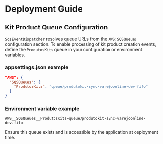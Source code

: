 # Deployment Guide

## Kit Product Queue Configuration

`SqsEventDispatcher` resolves queue URLs from the `AWS:SQSQueues` configuration section. To enable processing of kit product creation events, define the `ProdutosKits` queue in your configuration or environment variables.

### appsettings.json example

```json
"AWS": {
  "SQSQueues": {
    "ProdutosKits": "queue/produtokit-sync-varejoonline-dev.fifo"
  }
}
```

### Environment variable example

```
AWS__SQSQueues__ProdutosKits=queue/produtokit-sync-varejoonline-dev.fifo
```

Ensure this queue exists and is accessible by the application at deployment time.
